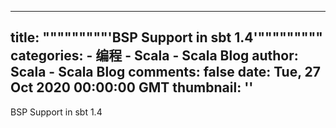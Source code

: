 
---
title: """""""""'BSP Support in sbt 1.4'"""""""""
categories: 
    - 编程
    - Scala - Scala Blog
author: Scala - Scala Blog
comments: false
date: Tue, 27 Oct 2020 00:00:00 GMT
thumbnail: ''
---

<div>   
BSP Support in sbt 1.4  
</div>
            